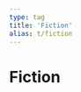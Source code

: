 ```yaml
---
type: tag
title: 'Fiction'
alias: t/fiction
---
```


# Fiction

<TeaserList tag="Fiction" />

<OtherTags/>
